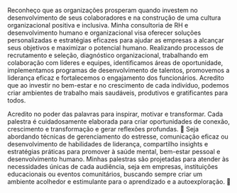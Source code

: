Reconheço que as organizações prosperam quando investem no desenvolvimento de seus colaboradores e na construção de uma cultura organizacional positiva e inclusiva. Minha consultoria de RH e desenvolvimento humano e organizacional visa oferecer soluções personalizadas e estratégias eficazes para ajudar as empresas a alcançar seus objetivos e maximizar o potencial humano. Realizando processos de recrutamento e seleção, diagnóstico organizacional, trabalhando em colaboração com líderes e equipes, identificamos áreas de oportunidade, implementamos programas de desenvolvimento de talentos, promovemos a liderança eficaz e fortalecemos o engajamento dos funcionários. Acredito que ao investir no bem-estar e no crescimento de cada indivíduo, podemos criar ambientes de trabalho mais saudáveis, produtivos e gratificantes para todos. 

Acredito no poder das palavras para inspirar, motivar e transformar. Cada palestra é cuidadosamente elaborada para criar oportunidades de conexão, crescimento e transformação e gerar reflexões profundas. 🌱
Seja abordando técnicas de gerenciamento do estresse, comunicação eficaz ou desenvolvimento de habilidades de liderança, compartilho insights e estratégias práticas para promover à saúde mental, bem-estar pessoal e desenvolvimento humano.
Minhas palestras são projetadas para atender às necessidades únicas de cada audiência, seja em empresas, instituições educacionais ou eventos comunitários, buscando sempre criar um ambiente acolhedor e estimulante para o aprendizado e a autoexploração. 💬